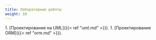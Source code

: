```yaml
---
title: Лабораторные работы
weight: 10
---
```


1\. [Проектирование на UML]({{< ref "uml.md" >}}).
1\. [Проектирование ORM]({{< ref "orm.md" >}}).
